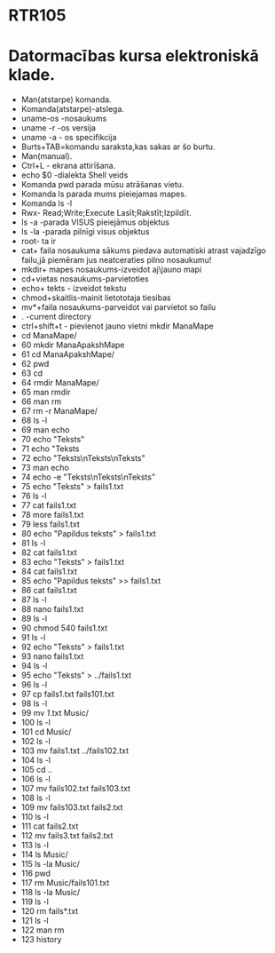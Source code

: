 # RTR105
# Datormacības kursa elektroniskā klade.
* Man(atstarpe) komanda.
* Komanda(atstarpe)-atslega.
* uname-os -nosaukums
* uname -r -os versija 
* uname -a - os specifikcija
* Burts+TAB=komandu saraksta,kas sakas ar šo burtu.
* Man(manual).
* Ctrl+L - ekrana attirīšana.
* echo $0 -dialekta Shell veids
* Komanda pwd parada mūsu atrāšanas vietu.
* Komanda ls parada mums pieiejamas mapes.
* Komanda ls -l 
* Rwx- Read;Write;Execute Lasīt;Rakstīt;Izpildīt.
* ls -a -parada VISUS pieiejāmus objektus
* ls -la -parada pilnīgi visus objektus
* root- ta ir
* cat+ faila nosaukuma sākums piedava automatiski atrast vajadzīgo failu,jā piemēram jus neatceraties pilno nosaukumu!
* mkdir+ mapes nosaukums-izveidot aj\\jauno mapi
* cd+vietas nosaukums-parvietoties
* echo+ tekts - izveidot tekstu 
* chmod+skaitlis-mainit lietototaja tiesibas
* mv*+faila nosaukums-parveidot vai parvietot so failu
* . -current directory
* ctrl+shift+t - pievienot jauno vietni
mkdir ManaMape
* cd ManaMape/
* 60  mkdir ManaApakshMape
* 61  cd ManaApakshMape/
* 62  pwd
* 63  cd
* 64  rmdir ManaMape/
* 65  man rmdir
* 66  man rm
* 67  rm -r ManaMape/
* 68  ls -l
* 69  man echo
* 70  echo "Teksts"
* 71  echo "Teksts
* 72  echo "Teksts\nTeksts\nTeksts"
* 73  man echo
* 74  echo -e "Teksts\nTeksts\nTeksts"
* 75  echo "Teksts" > fails1.txt
* 76  ls -l
* 77  cat fails1.txt 
* 78  more fails1.txt 
* 79  less fails1.txt 
* 80  echo "Papildus teksts" > fails1.txt
* 81  ls -l
* 82  cat fails1.txt 
* 83  echo "Teksts" > fails1.txt
* 84  cat fails1.txt 
* 85  echo "Papildus teksts" >> fails1.txt
* 86  cat fails1.txt 
* 87  ls -l
* 88  nano fails1.txt 
* 89  ls -l
* 90  chmod 540 fails1.txt 
* 91  ls -l
* 92  echo "Teksts" > fails1.txt
* 93  nano fails1.txt 
* 94  ls -l
* 95  echo "Teksts" > ../fails1.txt
* 96  ls -l
* 97  cp fails1.txt fails101.txt
* 98  ls -l
* 99  mv *1*.txt Music/
* 100  ls -l
* 101  cd Music/
* 102  ls -l
* 103  mv fails1.txt ../fails102.txt
* 104  ls -l
* 105  cd ..
* 106  ls -l
* 107  mv fails102.txt fails103.txt
* 108  ls -l
* 109  mv fails103.txt fails2.txt
* 110  ls -l
* 111  cat fails2.txt 
* 112  mv fails3.txt fails2.txt
* 113  ls -l
* 114  ls Music/
* 115  ls -la Music/
* 116  pwd
* 117  rm Music/fails101.txt 
* 118  ls -la Music/
* 119  ls -l
* 120  rm fails*.txt
* 121  ls -l
* 122  man rm
* 123 history
